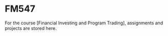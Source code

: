 # FM547
For the course [Financial Investing and Program Trading], assignments and projects are stored here.
